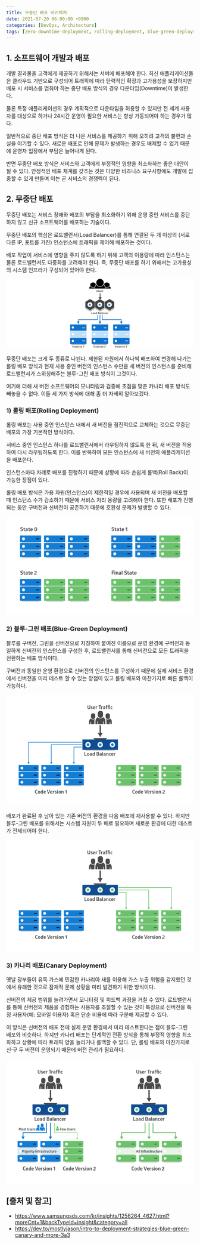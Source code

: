 ```yaml
---
title: 무중단 배포 아키텍처
date: 2021-07-20 06:00:00 +0900
categories: [DevOps, Architecture]
tags: [zero-downtime-deployment, rolling-deployment, blue-green-deployment, canary-deployment, 무중단-배포, 롤링-배포, 블루-그린-배포, 카나리-배포]
---
```


## 1. 소프트웨어 개발과 배포
개발 결과물을 고객에게 제공하기 위해서는 서버에 배포해야 한다. 최신 애플리케이션들은 클라우드 기반으로 구성되어 트래픽에 따라 탄력적인 확장과 고가용성을 보장하지만 배포 시 서비스를 멈춰야 하는 중단 배포 방식의 경우 다운타임(Downtime)이 발생한다.

물론 특정 애플리케이션의 경우 계획적으로 다운타임을 허용할 수 있지만 전 세계 사용자를 대상으로 하거나 24시간 운영이 필요한 서비스는 항상 가동되어야 하는 경우가 많다.

일반적으로 중단 배포 방식은 더 나은 서비스를 제공하기 위해 오히려 고객의 불편과 손실을 야기할 수 있다. 새로운 배포로 인해 문제가 발생하는 경우도 배제할 수 없기 때문에 운영자 입장에서 부담은 늘어나게 된다.

반면 무중단 배포 방식은 서비스와 고객에게 부정적인 영향을 최소화하는 좋은 대안이 될 수 있다. 안정적인 배포 체계를 갖추는 것은 다양한 비즈니스 요구사항에도 개발에 집중할 수 있게 만들며 이는 곧 서비스의 경쟁력이 된다.

## 2. 무중단 배포
무중단 배포는 서비스 장애와 배포의 부담을 최소화하기 위해 운영 중인 서비스를 중단하지 않고 신규 소프트웨어를 배포하는 기술이다.

무중단 배포의 핵심은 로드밸런서(Load Balancer)를 통해 연결된 두 개 이상의 (서로 다른 IP, 포트를 가진) 인스턴스에 트래픽을 제어해 배포하는 것이다.

배포 작업이 서비스에 영향을 주지 않도록 하기 위해 고객의 이용량에 따라 인스턴스는 물론 로드밸런서도 다중화를 고려해야 한다. 즉, 무중단 배포를 하기 위해서는 고가용성의 시스템 인프라가 구성되어 있어야 한다.

![zero-downtime-deployment](/assets/img/2021-07-20-zero-downtime-deployment/zero-downtime-deployment.png)

무중단 배포는 크게 두 종류로 나뉜다. 제한된 자원에서 하나씩 배포하여 변경해 나가는 롤링 배포 방식과 현재 사용 중인 버전의 인스턴스 수만큼 새 버전의 인스턴스를 준비해 로드밸런서가 스위칭해주는 블루-그린 배포 방식이 그것이다.

여기에 더해 새 버전 소프트웨어의 모니터링과 검증에 초점을 맞춘 카나리 배포 방식도 빼놓을 수 없다. 이들 세 가지 방식에 대해 좀 더 자세히 알아보겠다.

### 1) 롤링 배포(Rolling Deployment)
롤링 배포는 사용 중인 인스턴스 내에서 새 버전을 점진적으로 교체하는 것으로 무중단 배포의 가장 기본적인 방식이다.

서비스 중인 인스턴스 하나를 로드밸런서에서 라우팅하지 않도록 한 뒤, 새 버전을 적용하여 다시 라우팅하도록 한다. 이를 반복하여 모든 인스턴스에 새 버전의 애플리케이션을 배포한다.

인스턴스마다 차례로 배포를 진행하기 때문에 상황에 따라 손쉽게 롤백(Roll Back)이 가능한 장점이 있다.

롤링 배포 방식은 가용 자원(인스턴스)이 제한적일 경우에 사용되며 새 버전을 배포할 때 인스턴스 수가 감소하기 때문에 서비스 처리 용량을 고려해야 한다. 또한 배포가 진행되는 동안 구버전과 신버전이 공존하기 때문에 호환성 문제가 발생할 수 있다.

![rolling-deployment](/assets/img/2021-07-20-zero-downtime-deployment/rolling-deployment.png)

### 2) 블루-그린 배포(Blue-Green Deployment)
블루를 구버전, 그린을 신버전으로 지칭하여 붙여진 이름으로 운영 환경에 구버전과 동일하게 신버전의 인스턴스를 구성한 후, 로드밸런서를 통해 신버전으로 모든 트래픽을 전환하는 배포 방식이다.

구버전과 동일한 운영 환경으로 신버전의 인스턴스를 구성하기 때문에 실제 서비스 환경에서 신버전을 미리 테스트 할 수 있는 장점이 있고 롤링 배포와 마찬가지로 빠른 롤백이 가능하다.

![blue-green-deployment-blue](/assets/img/2021-07-20-zero-downtime-deployment/blue-green-deployment-blue.png)

배포가 완료된 후 남아 있는 기존 버전의 환경을 다음 배포에 재사용할 수 있다. 하지만 블루-그린 배포를 위해서는 시스템 자원이 두 배로 필요하며 새로운 환경에 대한 테스트가 전제되어야 한다.

![blue-green-deployment-green](/assets/img/2021-07-20-zero-downtime-deployment/blue-green-deployment-green.png)

### 3) 카나리 배포(Canary Deployment)
옛날 광부들이 유독 가스에 민감한 카나리아 새를 이용해 가스 누출 위험을 감지했던 것에서 유래한 것으로 잠재적 문제 상황을 미리 발견하기 위한 방식이다.

신버전의 제공 범위를 늘려가면서 모니터링 및 피드백 과정을 거칠 수 있다. 로드밸런서를 통해 신버전의 제품을 경험하는 사용자를 조절할 수 있는 것이 특징으로 신버전을 특정 사용자(예: 모바일 이용자) 혹은 단순 비율에 따라 구분해 제공할 수 있다.

이 방식은 신버전의 배포 전에 실제 운영 환경에서 미리 테스트한다는 점이 블루-그린 배포와 비슷하다. 하지만 카나리 배포는 단계적인 전환 방식을 통해 부정적 영향을 최소화하고 상황에 따라 트래픽 양을 늘리거나 롤백할 수 있다. 단, 롤링 배포와 마찬가지로 신·구 두 버전이 운영되기 때문에 버전 관리가 필요하다.

![canary-deployment](/assets/img/2021-07-20-zero-downtime-deployment/canary-deployment.png)

## [출처 및 참고]
* <https://www.samsungsds.com/kr/insights/1256264_4627.html?moreCnt=1&backTypeId=insight&category=all>
* <https://dev.to/mostlyjason/intro-to-deployment-strategies-blue-green-canary-and-more-3a3>
